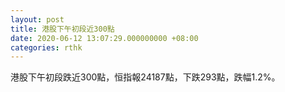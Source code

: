 ```yaml
---
layout: post
title: 港股下午初段近300點
date: 2020-06-12 13:07:29.000000000 +08:00
categories: rthk
---
```


港股下午初段跌近300點，恒指報24187點，下跌293點，跌幅1.2%。
